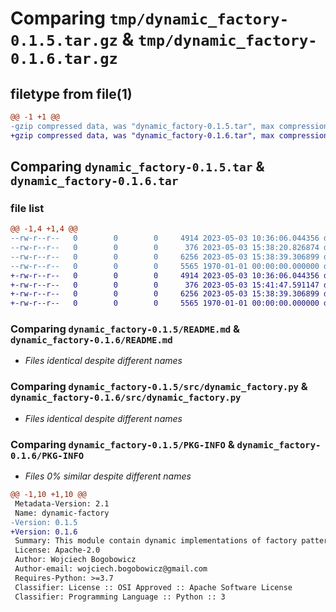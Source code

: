 # Comparing `tmp/dynamic_factory-0.1.5.tar.gz` & `tmp/dynamic_factory-0.1.6.tar.gz`

## filetype from file(1)

```diff
@@ -1 +1 @@
-gzip compressed data, was "dynamic_factory-0.1.5.tar", max compression
+gzip compressed data, was "dynamic_factory-0.1.6.tar", max compression
```

## Comparing `dynamic_factory-0.1.5.tar` & `dynamic_factory-0.1.6.tar`

### file list

```diff
@@ -1,4 +1,4 @@
--rw-r--r--   0        0        0     4914 2023-05-03 10:36:06.044356 dynamic_factory-0.1.5/README.md
--rw-r--r--   0        0        0      376 2023-05-03 15:38:20.826874 dynamic_factory-0.1.5/pyproject.toml
--rw-r--r--   0        0        0     6256 2023-05-03 15:38:39.306899 dynamic_factory-0.1.5/src/dynamic_factory.py
--rw-r--r--   0        0        0     5565 1970-01-01 00:00:00.000000 dynamic_factory-0.1.5/PKG-INFO
+-rw-r--r--   0        0        0     4914 2023-05-03 10:36:06.044356 dynamic_factory-0.1.6/README.md
+-rw-r--r--   0        0        0      376 2023-05-03 15:41:47.591147 dynamic_factory-0.1.6/pyproject.toml
+-rw-r--r--   0        0        0     6256 2023-05-03 15:38:39.306899 dynamic_factory-0.1.6/src/dynamic_factory.py
+-rw-r--r--   0        0        0     5565 1970-01-01 00:00:00.000000 dynamic_factory-0.1.6/PKG-INFO
```

### Comparing `dynamic_factory-0.1.5/README.md` & `dynamic_factory-0.1.6/README.md`

 * *Files identical despite different names*

### Comparing `dynamic_factory-0.1.5/src/dynamic_factory.py` & `dynamic_factory-0.1.6/src/dynamic_factory.py`

 * *Files identical despite different names*

### Comparing `dynamic_factory-0.1.5/PKG-INFO` & `dynamic_factory-0.1.6/PKG-INFO`

 * *Files 0% similar despite different names*

```diff
@@ -1,10 +1,10 @@
 Metadata-Version: 2.1
 Name: dynamic-factory
-Version: 0.1.5
+Version: 0.1.6
 Summary: This module contain dynamic implementations of factory pattern
 License: Apache-2.0
 Author: Wojciech Bogobowicz
 Author-email: wojciech.bogobowicz@gmail.com
 Requires-Python: >=3.7
 Classifier: License :: OSI Approved :: Apache Software License
 Classifier: Programming Language :: Python :: 3
```

